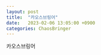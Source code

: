 ```yaml
---
layout: post
title:  "카오스브링어"
date:   2023-02-06 13:05:00 +0900
categories: ChaosBringer
---
```


카오스브링어
